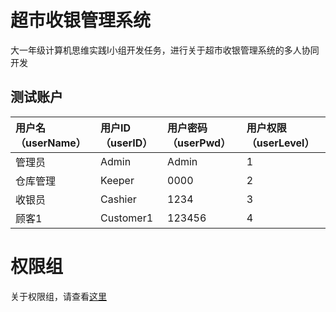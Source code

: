# 超市收银管理系统
大一年级计算机思维实践I小组开发任务，进行关于超市收银管理系统的多人协同开发



## 测试账户

| 用户名（userName） | 用户ID（userID） | 用户密码（userPwd） | 用户权限（userLevel） |
| :----------------- | :--------------- | :------------------ | :-------------------- |
| 管理员             | Admin            | Admin               | 1                     |
| 仓库管理           | Keeper           | 0000                | 2                     |
| 收银员             | Cashier          | 1234                | 3                     |
| 顾客1              | Customer1        | 123456              | 4                     |



# 权限组

关于权限组，请查看[这里](doc/authority.md)

